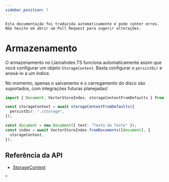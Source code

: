 ```yaml
---
sidebar_position: 7
---
```


`Esta documentação foi traduzida automaticamente e pode conter erros. Não hesite em abrir um Pull Request para sugerir alterações.`

# Armazenamento

O armazenamento no LlamaIndex.TS funciona automaticamente assim que você configurar um objeto `StorageContext`. Basta configurar o `persistDir` e anexá-lo a um índice.

No momento, apenas o salvamento e o carregamento do disco são suportados, com integrações futuras planejadas!

```typescript
import { Document, VectorStoreIndex, storageContextFromDefaults } from "./src";

const storageContext = await storageContextFromDefaults({
  persistDir: "./storage",
});

const document = new Document({ text: "Texto de Teste" });
const index = await VectorStoreIndex.fromDocuments([document], {
  storageContext,
});
```

## Referência da API

- [StorageContext](../../api/interfaces/StorageContext.md)

"

